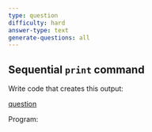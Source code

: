 ```yaml
---
type: question
difficulty: hard
answer-type: text
generate-questions: all
---
```


## Sequential `print` command

Write code that creates this output:

[question](q-rhyme2.txtar "evy:text")

Program:

```evy

```
